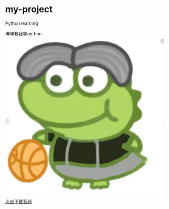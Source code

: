# my-project
Python learning<br>

坤坤教我学python<br>
![Photo](kunkun.png)
<a href="https://kunkunbohushuo.oss-cn-wuhan-lr.aliyuncs.com/%E4%BC%AF%E8%99%8E%E8%AF%B4%E5%8E%8B%E7%BC%A9.zip?Expires=1742571801&OSSAccessKeyId=TMP.3KrReKnZU9VLZxARh38MUnMBuFdDZsFeRYidCvb1Q8T7rAFb5SNvwnaEm1xFTDRovZG1BiqV5XsM46BA34cafDAVDWLnZs&Signature=p7VXznoKHQ6h93pM1Y4DQQ0LvbY%3D" download>点击下载音频</a>




